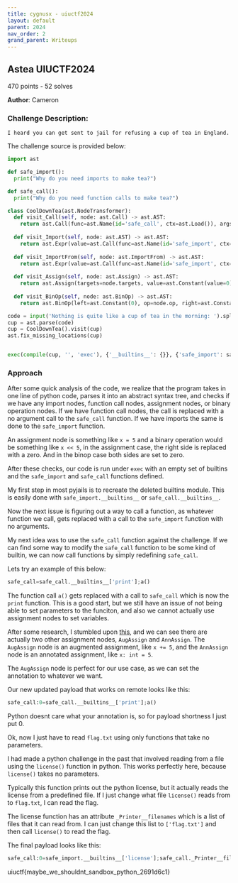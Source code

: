 ```yaml
---
title: cygnusx - uiuctf2024
layout: default
parent: 2024
nav_order: 2
grand_parent: Writeups
---
```


## Astea UIUCTF2024
470 points - 52 solves

**Author**: Cameron

### Challenge Description: 


`I heard you can get sent to jail for refusing a cup of tea in England.`

The challenge source is provided below:
```python
import ast

def safe_import():
  print("Why do you need imports to make tea?")

def safe_call():
  print("Why do you need function calls to make tea?")

class CoolDownTea(ast.NodeTransformer):
  def visit_Call(self, node: ast.Call) -> ast.AST:
    return ast.Call(func=ast.Name(id='safe_call', ctx=ast.Load()), args=[], keywords=[])
  
  def visit_Import(self, node: ast.AST) -> ast.AST:
    return ast.Expr(value=ast.Call(func=ast.Name(id='safe_import', ctx=ast.Load()), args=[], keywords=[]))
  
  def visit_ImportFrom(self, node: ast.ImportFrom) -> ast.AST:
    return ast.Expr(value=ast.Call(func=ast.Name(id='safe_import', ctx=ast.Load()), args=[], keywords=[]))
  
  def visit_Assign(self, node: ast.Assign) -> ast.AST:
    return ast.Assign(targets=node.targets, value=ast.Constant(value=0))
  
  def visit_BinOp(self, node: ast.BinOp) -> ast.AST:
    return ast.BinOp(left=ast.Constant(0), op=node.op, right=ast.Constant(0))

code = input('Nothing is quite like a cup of tea in the morning: ').splitlines()[0]
cup = ast.parse(code)
cup = CoolDownTea().visit(cup)
ast.fix_missing_locations(cup)


exec(compile(cup, '', 'exec'), {'__builtins__': {}}, {'safe_import': safe_import, 'safe_call': safe_call})
```

### Approach

After some quick analysis of the code, we realize that the program takes in one line of python code, parses it into an abstract syntax tree, and checks if we have any import nodes, function call nodes, assignment nodes, or binary operation nodes. If we have function call nodes, the call is replaced with a no argument call to the `safe_call` function. If we have imports the same is done to the `safe_import` function.

An assignment node is something like `x = 5` and a binary operation would be something like `x << 5`, in the assignment case, the right side is replaced with a zero. And in the binop case both sides are set to zero.

After these checks, our code is run under `exec` with an empty set of builtins and the `safe_import` and `safe_call` functions defined.

My first step in most pyjails is to recreate the deleted builtins module. This is easily done with `safe_import.__builtins__` or `safe_call.__builtins__`.

Now the next issue is figuring out a way to call a function, as whatever function we call, gets replaced with a call to the `safe_import` function with no arguments.

My next idea was to use the `safe_call` function against the challenge. If we can find some way to modify the `safe_call` function to be some kind of builtin, we can now call functions by simply redefining `safe_call`.

Lets try an example of this below:
```python
safe_call=safe_call.__builtins__['print'];a()
```

The function call `a()` gets replaced with a call to `safe_call` which is now the `print` function. This is a good start, but we still have an issue of not being able to set parameters to the funciton, and also we cannot actually use assignment nodes to set variables.

After some research, I stumbled upon [this](https://docs.python.org/3/library/ast.html#abstract-grammar), and we can see there are actually two other assignment nodes, `AugAssign` and `AnnAssign`. The `AugAssign` node is an augmented assignment, like `x += 5`, and the `AnnAssign` node is an annotated assignment, like `x: int = 5`.

The `AugAssign` node is perfect for our use case, as we can set the annotation to whatever we want.

Our new updated payload that works on remote looks like this:

```python
safe_call:0=safe_call.__builtins__['print'];a()
```

Python doesnt care what your annotation is, so for payload shortness I just put 0.

Ok, now I just have to read `flag.txt` using only functions that take no parameters.

I had made a python challenge in the past that involved reading from a file using the `license()` function in python. This works perfectly here, because `license()` takes no parameters.

Typically this function prints out the python license, but it actually reads the license from a predefined file. If I just change what file `license()` reads from to `flag.txt`, I can read the flag.

The license function has an attribute `_Printer__filenames` which is a list of files that it can read from. I can just change this list to `['flag.txt']` and then call `license()` to read the flag.

The final payload looks like this:
```python
safe_call:0=safe_import.__builtins__['license'];safe_call._Printer__filenames:0=['flag.txt'];a()
```

uiuctf{maybe_we_shouldnt_sandbox_python_2691d6c1}
